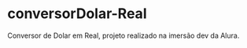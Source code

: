 # conversorDolar-Real
<p>Conversor de Dolar em Real, projeto realizado na imersão dev da Alura.</p>
